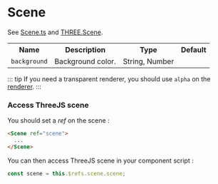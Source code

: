 # Scene

See [Scene.ts](https://github.com/troisjs/trois/blob/master/src/core/Scene.ts) and [THREE.Scene](https://threejs.org/docs/#api/en/scenes/Scene).

<table>
  <tbody>
    <tr>
      <th>Name</th>
      <th>Description</th>
      <th>Type</th>
      <th>Default</th>
    </tr>
    <tr>
      <td><code>background</code></td>
      <td>Background color.</td>
      <td>String, Number</td>
      <td></td>
    </tr>
  </tbody>
</table>

::: tip
If you need a transparent renderer, you should use `alpha` on the [renderer](renderer).
:::

### Access ThreeJS scene

You should set a *ref* on the scene :

```html
<Scene ref="scene">
  ...
</Scene>
```

You can then access ThreeJS scene in your component script :

```js
const scene = this.$refs.scene.scene;
```
